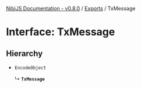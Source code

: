 [NibiJS Documentation - v0.8.0](../intro.md) / [Exports](../modules.md) / TxMessage

# Interface: TxMessage

## Hierarchy

- `EncodeObject`

  ↳ **`TxMessage`**
